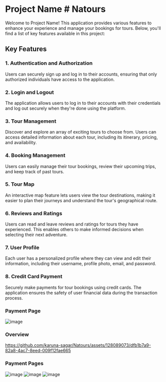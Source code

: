 # Project Name # Natours

Welcome to Project Name! This application provides various features to enhance your experience and manage your bookings for tours. Below, you'll find a list of key features available in this project:

## Key Features

### 1. Authentication and Authorization

Users can securely sign up and log in to their accounts, ensuring that only authorized individuals have access to the application.

### 2. Login and Logout

The application allows users to log in to their accounts with their credentials and log out securely when they're done using the platform.

### 3. Tour Management

Discover and explore an array of exciting tours to choose from. Users can access detailed information about each tour, including its itinerary, pricing, and availability.

### 4. Booking Management

Users can easily manage their tour bookings, review their upcoming trips, and keep track of past tours.

### 5. Tour Map

An interactive map feature lets users view the tour destinations, making it easier to plan their journeys and understand the tour's geographical route.

### 6. Reviews and Ratings

Users can read and leave reviews and ratings for tours they have experienced. This enables others to make informed decisions when selecting their next adventure.

### 7. User Profile

Each user has a personalized profile where they can view and edit their information, including their username, profile photo, email, and password.

### 8. Credit Card Payment

Securely make payments for tour bookings using credit cards. The application ensures the safety of user financial data during the transaction process.

### Payment Page
![image](https://github.com/karuna-sagar/Natours/assets/128089073/a5ef6d1d-342c-42ce-97af-c17748b57d0e)
### Overview
https://github.com/karuna-sagar/Natours/assets/128089073/dfb1b7a9-82a8-4ac7-8eed-009f12fae665
### Payment Pages



![image](https://github.com/karuna-sagar/Natours/assets/128089073/5a917b89-249b-4e0d-8032-5190bb281a53)
![image](https://github.com/karuna-sagar/Natours/assets/128089073/3d2b7cd0-b4b1-45db-8d51-5487f47126c0)
![image](https://github.com/karuna-sagar/Natours/assets/128089073/2ac628cc-07ed-4f97-aadb-120acf6829a9)
